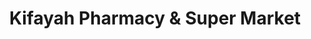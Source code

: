 ---
title: "Kifayah Pharmacy & Super Market"
url: /karachi/kifayah-pharmacy-and-super-market/
shop: supermarket
---